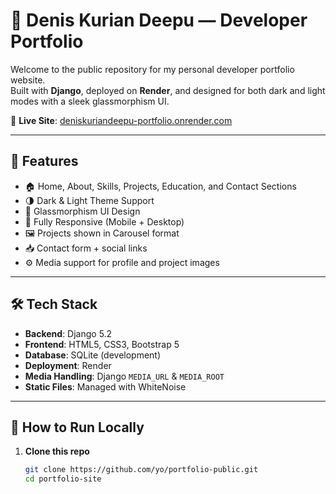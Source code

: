 # 💼 Denis Kurian Deepu — Developer Portfolio

Welcome to the public repository for my personal developer portfolio website.  
Built with **Django**, deployed on **Render**, and designed for both dark and light modes with a sleek glassmorphism UI.

🔗 **Live Site**: [deniskuriandeepu-portfolio.onrender.com](https://deniskuriandeepu-portfolio.onrender.com)

---

## 🧩 Features

- 🏠 Home, About, Skills, Projects, Education, and Contact Sections
- 🌗 Dark & Light Theme Support
- 🎨 Glassmorphism UI Design
- 📱 Fully Responsive (Mobile + Desktop)
- 🖼️ Projects shown in Carousel format
- 📥 Contact form + social links
- ⚙️ Media support for profile and project images

---

## 🛠 Tech Stack

- **Backend**: Django 5.2
- **Frontend**: HTML5, CSS3, Bootstrap 5
- **Database**: SQLite (development)
- **Deployment**: Render
- **Media Handling**: Django `MEDIA_URL` & `MEDIA_ROOT`
- **Static Files**: Managed with WhiteNoise

---

## 🚀 How to Run Locally

1. **Clone this repo**
   ```bash
   git clone https://github.com/yo/portfolio-public.git
   cd portfolio-site
